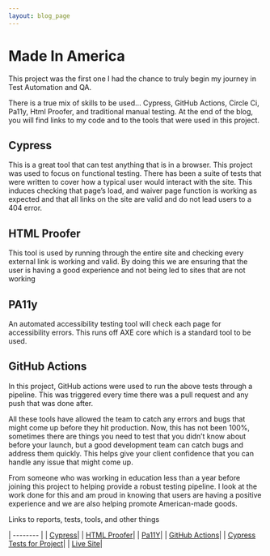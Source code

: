 ```yaml
---
layout: blog_page
---
```


# Made In America
This project was the first one I had the chance to truly begin my journey in Test Automation and QA.

There is a true mix of skills to be used… Cypress, GitHub Actions, Circle Ci, Pa11y, Html Proofer, and traditional manual testing.   At the end of the blog, you will find links to my code and to the tools that were used in this project. 

## Cypress

This is a great tool that can test anything that is in a browser.  This project was used to focus on functional testing.  There has been a suite of tests that were written to cover how a typical user would interact with the site.  This induces checking that page’s load, and waiver page function is working as expected and that all links on the site are valid and do not lead users to a 404 error. 

## HTML Proofer

This tool is used by running through the entire site and checking every external link is working and valid. By doing this we are ensuring that the user is having a good experience and not being led to sites that are not working 

## PA11y

An automated accessibility testing tool will check each page for accessibility errors. This runs off AXE core which is a standard tool to be used. 

## GitHub Actions

In this project, GitHub actions were used to run the above tests through a pipeline.  This was triggered every time there was a pull request and any push that was done after. 

All these tools have allowed the team to catch any errors and bugs that might come up before they hit production.  Now, this has not been 100%, sometimes there are things you need to test that you didn’t know about before your launch, but a good development team can catch bugs and address them quickly.  This helps give your client confidence that you can handle any issue that might come up. 

From someone who was working in education less than a year before joining this project to helping provide a robust testing pipeline.  I look at the work done for this and am proud in knowing that users are having a positive experience and we are also helping promote American-made goods. 

Links to reports, tests, tools, and other things 

| -------- | 
| [Cypress](https://www.cypress.io/)| 
| [HTML Proofer](https://github.com/gjtorikian/html-proofer)| 
| [Pa11Y](https://pa11y.org/)|
| [GitHub Actions](https://github.com/features/actions)|
| [Cypress Tests for Project](https://github.com/GSA/made-in-america/tree/develop/cypress/integration/tests)|
| [Live Site](https://www.madeinamerica.gov/)|


